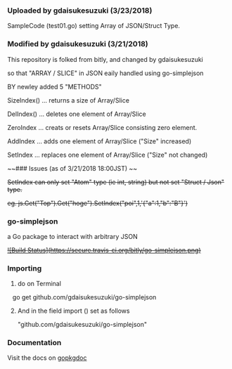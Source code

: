 ### Uploaded by gdaisukesuzuki (3/23/2018)

SampleCode (test01.go) setting Array of JSON/Struct Type.


### Modified by gdaisukesuzuki (3/21/2018)

This repository is folked from bitly, and changed by gdaisukesuzuki 

so that "ARRAY / SLICE" in JSON eaily handled using go-simplejson

BY newley added 5 "METHODS"

SizeIndex() ... returns a size of Array/Slice

DelIndex() ... deletes one element of Array/Slice

ZeroIndex ... creats or resets Array/Slice consisting zero element.

AddIndex ... adds one element of Array/Slice     ("Size" increased)

SetIndex ... replaces one element of Array/Slice ("Size" not changed)


~~### Issues (as of 3/21/2018 18:00JST) ~~

~~SetIndex can only set "Atom" type (ie int, string) but not set "Struct / Json" type.~~

~~eg. js.Get("Top").Get("hoge").SetIndex("poi",1,'{"a":1,"b":"B"}')~~


### go-simplejson

a Go package to interact with arbitrary JSON

~~[![Build Status]~~~~(https://secure.travis-ci.org/bitly/go-simplejson.png)~~~~](http://travis-ci.org/bitly/go-simplejson)~~

### Importing

1. do on Terminal

    go get github.com/gdaisukesuzuki/go-simplejson

2. And in the field import () set as follows

   "github.com/gdaisukesuzuki/go-simplejson"



### Documentation

Visit the docs on [gopkgdoc](http://godoc.org/github.com/bitly/go-simplejson)
